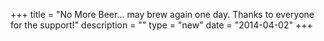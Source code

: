 +++
title = "No More Beer... may brew again one day.
Thanks to everyone for the support!"
description = ""
type = "new"
date = "2014-04-02"
+++
